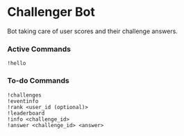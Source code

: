 # Challenger Bot
Bot taking care of user scores and their challenge answers.

### Active Commands
```
!hello
```

### To-do Commands
```
!challenges
!eventinfo
!rank <user_id (optional)>
!leaderboard
!info <challenge_id>
!answer <challenge_id> <answer>
```
